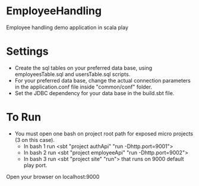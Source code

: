 # EmployeeHandling
Employee handling demo application in scala play 

# Settings

* Create the sql tables on your preferred data base, using employeesTable.sql and usersTable.sql scripts.
* For your preferred data base, change the actual connection parameters in the application.conf file inside "common/conf" folder.
* Set the JDBC dependency for your data base in the build.sbt file.

# To Run

* You must open one bash on project root path for exposed micro projects (3 on this case).
  - In bash 1 run <sbt "project authApi" "run -Dhttp.port=9001">
  - In bash 2 run <sbt "project employeeApi" "run -Dhttp.port=9002">
  - In bash 3 run <sbt "project site" "run"> that runs on 9000 default play port.

Open your browser on localhost:9000
